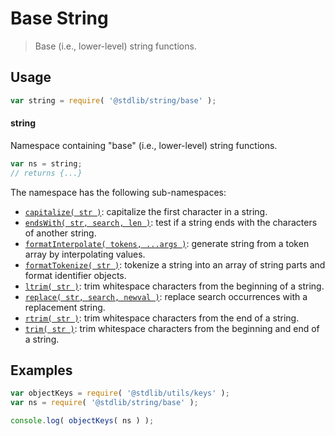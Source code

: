 <!--

@license Apache-2.0

Copyright (c) 2022 The Stdlib Authors.

Licensed under the Apache License, Version 2.0 (the "License");
you may not use this file except in compliance with the License.
You may obtain a copy of the License at

   http://www.apache.org/licenses/LICENSE-2.0

Unless required by applicable law or agreed to in writing, software
distributed under the License is distributed on an "AS IS" BASIS,
WITHOUT WARRANTIES OR CONDITIONS OF ANY KIND, either express or implied.
See the License for the specific language governing permissions and
limitations under the License.

-->

# Base String

> Base (i.e., lower-level) string functions.

<section class="usage">

## Usage

```javascript
var string = require( '@stdlib/string/base' );
```

#### string

Namespace containing "base" (i.e., lower-level) string functions.

```javascript
var ns = string;
// returns {...}
```

The namespace has the following sub-namespaces:

<!-- <toc pattern="*"> -->

<div class="namespace-toc">

-   <span class="signature">[`capitalize( str )`][@stdlib/string/base/capitalize]</span><span class="delimiter">: </span><span class="description">capitalize the first character in a string.</span>
-   <span class="signature">[`endsWith( str, search, len )`][@stdlib/string/base/ends-with]</span><span class="delimiter">: </span><span class="description">test if a string ends with the characters of another string.</span>
-   <span class="signature">[`formatInterpolate( tokens, ...args )`][@stdlib/string/base/format-interpolate]</span><span class="delimiter">: </span><span class="description">generate string from a token array by interpolating values.</span>
-   <span class="signature">[`formatTokenize( str )`][@stdlib/string/base/format-tokenize]</span><span class="delimiter">: </span><span class="description">tokenize a string into an array of string parts and format identifier objects.</span>
-   <span class="signature">[`ltrim( str )`][@stdlib/string/base/left-trim]</span><span class="delimiter">: </span><span class="description">trim whitespace characters from the beginning of a string.</span>
-   <span class="signature">[`replace( str, search, newval )`][@stdlib/string/base/replace]</span><span class="delimiter">: </span><span class="description">replace search occurrences with a replacement string.</span>
-   <span class="signature">[`rtrim( str )`][@stdlib/string/base/right-trim]</span><span class="delimiter">: </span><span class="description">trim whitespace characters from the end of a string.</span>
-   <span class="signature">[`trim( str )`][@stdlib/string/base/trim]</span><span class="delimiter">: </span><span class="description">trim whitespace characters from the beginning and end of a string.</span>

</div>

<!-- </toc> -->

</section>

<!-- /.usage -->

<!-- Package notes. Make sure to keep an empty line after the `section` element and another before the `/section` close. -->

<section class="notes">

</section>

<!-- /.notes -->

<section class="examples">

## Examples

<!-- TODO: better examples -->

<!-- eslint no-undef: "error" -->

```javascript
var objectKeys = require( '@stdlib/utils/keys' );
var ns = require( '@stdlib/string/base' );

console.log( objectKeys( ns ) );
```

</section>

<!-- /.examples -->

<!-- Section for related `stdlib` packages. Do not manually edit this section, as it is automatically populated. -->

<section class="related">

</section>

<!-- /.related -->

<!-- Section for all links. Make sure to keep an empty line after the `section` element and another before the `/section` close. -->

<section class="links">

<!-- <toc-links> -->

[@stdlib/string/base/capitalize]: https://github.com/stdlib-js/stdlib/tree/develop/lib/node_modules/%40stdlib/string/base/capitalize

[@stdlib/string/base/ends-with]: https://github.com/stdlib-js/stdlib/tree/develop/lib/node_modules/%40stdlib/string/base/ends-with

[@stdlib/string/base/format-interpolate]: https://github.com/stdlib-js/stdlib/tree/develop/lib/node_modules/%40stdlib/string/base/format-interpolate

[@stdlib/string/base/format-tokenize]: https://github.com/stdlib-js/stdlib/tree/develop/lib/node_modules/%40stdlib/string/base/format-tokenize

[@stdlib/string/base/left-trim]: https://github.com/stdlib-js/stdlib/tree/develop/lib/node_modules/%40stdlib/string/base/left-trim

[@stdlib/string/base/replace]: https://github.com/stdlib-js/stdlib/tree/develop/lib/node_modules/%40stdlib/string/base/replace

[@stdlib/string/base/right-trim]: https://github.com/stdlib-js/stdlib/tree/develop/lib/node_modules/%40stdlib/string/base/right-trim

[@stdlib/string/base/trim]: https://github.com/stdlib-js/stdlib/tree/develop/lib/node_modules/%40stdlib/string/base/trim

<!-- </toc-links> -->

</section>

<!-- /.links -->
